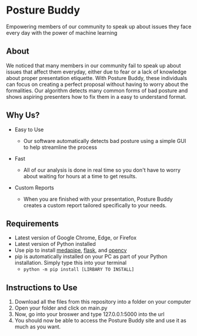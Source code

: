 # Posture Buddy

Empowering members of our community to speak up about issues they face every day with the power of machine learning

## About 
We noticed that many members in our community fail to speak up about issues that affect them everyday, either due to fear or a lack of knowledge about proper presentation etiquette. With Posture Buddy, these individuals can focus on creating a perfect proposal without having to worry about the formalities. Our algorithm detects many common forms of bad posture and shows aspiring presenters how to fix them in a easy to understand format.

## Why Us?
- Easy to Use
    - Our software automatically detects bad 
    posture using a simple GUI to help streamline the process

- Fast
    - All of our analysis is done in real 
      time so you don't have to worry about 
      waiting for hours at a time to get results.

- Custom Reports
    - When you are finished with your presentation, 
    Posture Buddy creates a custom report tailored 
    specifically to your needs.


## Requirements
- Latest version of Google Chrome, Edge, or Firefox
- Latest version of Python installed
- Use pip to install [medapipe](https://pypi.org/project/mediapipe/), [flask](https://pypi.org/project/Flask/), and [opencv](https://pypi.org/project/opencv-python/)
- pip is automatically installed on your PC as part of your Python installation. Simply type this into your terminal
    - ``` python -m pip install [LIRBARY TO INSTALL] ```
## Instructions to Use
1. Download all the files from this repository into a folder on your computer
2. Open your folder and click on main.py
3. Now, go into your broswer and type 127.0.0.1:5000 into the url
4. You should now be able to access the Posture Buddy site and use it as much as you want.